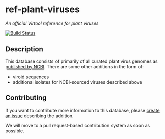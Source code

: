 # ref-plant-viruses

*An official Virtool reference for plant viruses*

[![Build Status](https://cloud.drone.io/api/badges/virtool/ref-plant-viruses/status.svg)](https://cloud.drone.io/virtool/ref-plant-viruses)

## Description

This database consists of primarily of all curated plant virus genomes as
[published by NCBI](https://www.ncbi.nlm.nih.gov/genomes/GenomesGroup.cgi?taxid=10239). There are some other additions
in the form of:

- viroid sequences
- additional isolates for NCBI-sourced viruses described above

## Contributing

If you want to contribute more information to this database, please
[create an issue](https://github.com/virtool/ref-plant-viruses/issues/new) describing the addition.

We will move to a pull request-based contribution system as soon as possible.

